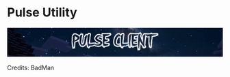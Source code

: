 # Pulse Utility
![Image of Yaktocat](https://raw.githubusercontent.com/PulseMCBE/Release/main/assets/BannerSlim.png)

Credits: BadMan
